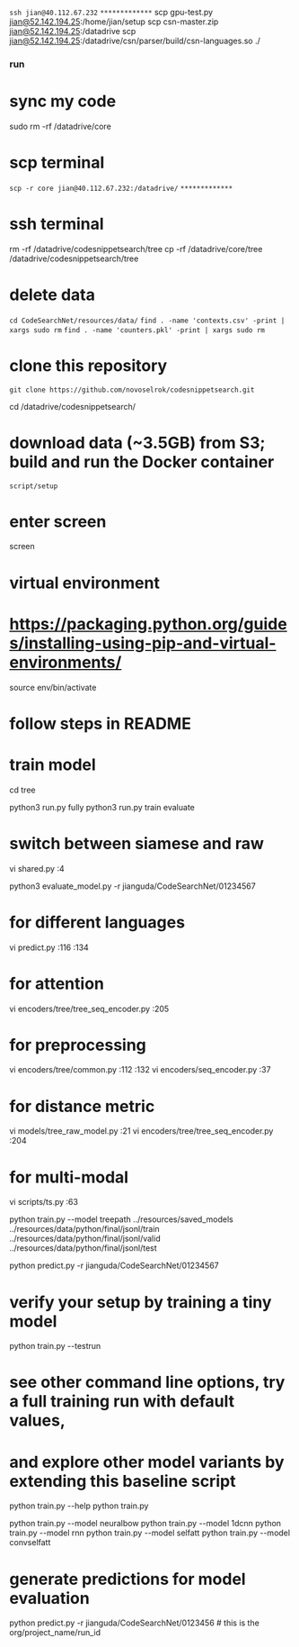 `ssh jian@40.112.67.232`
`*************`
scp gpu-test.py jian@52.142.194.25:/home/jian/setup
scp csn-master.zip jian@52.142.194.25:/datadrive
scp jian@52.142.194.25:/datadrive/csn/parser/build/csn-languages.so ./

### run

<!-- cd /datadrive/ -->

# sync my code

sudo rm -rf /datadrive/core

<!-- cp -r CodeSearchNet/src CodeSearchNet/code -->

# scp terminal

`scp -r core jian@40.112.67.232:/datadrive/`
`*************`

# ssh terminal

rm -rf /datadrive/codesnippetsearch/tree
cp -rf /datadrive/core/tree /datadrive/codesnippetsearch/tree

<!-- cp -rf code/. CodeSearchNet/code -->

# delete data

`cd CodeSearchNet/resources/data/`
`find . -name 'contexts.csv' -print | xargs sudo rm`
`find . -name 'counters.pkl' -print | xargs sudo rm`

# clone this repository

`git clone https://github.com/novoselrok/codesnippetsearch.git`

cd /datadrive/codesnippetsearch/

# download data (~3.5GB) from S3; build and run the Docker container

`script/setup`

# enter screen

screen

# virtual environment

# https://packaging.python.org/guides/installing-using-pip-and-virtual-environments/

<!-- pip3 install --user virtualenv -->
<!-- sudo apt-get install python3-venv -->
<!-- python3 -m venv env -->

source env/bin/activate

<!-- pip3 install --upgrade pip -->
<!-- pip3 install --upgrade setuptools -->
<!-- pip3 install -r requirements.txt -->
<!-- which python -->
<!-- deactivate -->

<!-- touch env/lib/python3.6/site-packages/.pth
/datadrive/codesnippetsearch/ -->

# follow steps in README

<!-- wget https://raw.githubusercontent.com/github/CodeSearchNet/master/resources/queries.csv -->

<!-- cd /datadrive/codesnippetsearch/
gzip -kdr resources/data -->

<!-- cd /datadrive/codesnippetsearch/code_search -->

<!-- cd /datadrive/codesnippetsearch/tree
python3 prepare_data.py --prepare-all -->

# train model

cd tree

<!-- cd code_search -->

python3 run.py fully
python3 run.py train evaluate

# switch between siamese and raw

vi shared.py
:4

<!-- python train.py --model treepath ../resources/saved_models ../resources/data/python/final/jsonl/train ../resources/data/python/final/jsonl/valid ../resources/data/python/final/jsonl/test -->

python3 evaluate_model.py -r jianguda/CodeSearchNet/01234567

# for different languages

vi predict.py
:116
:134

# for attention

vi encoders/tree/tree_seq_encoder.py
:205

# for preprocessing

vi encoders/tree/common.py
:112
:132
vi encoders/seq_encoder.py
:37

# for distance metric

vi models/tree_raw_model.py
:21
vi encoders/tree/tree_seq_encoder.py
:204

# for multi-modal

vi scripts/ts.py
:63

<!-- python train.py --model treeraw ../resources/saved_models ../resources/data/python/final/jsonl/train ../resources/data/python/final/jsonl/valid ../resources/data/python/final/jsonl/test -->

<!-- python train.py --model treeleaf ../resources/saved_models ../resources/data/python/final/jsonl/train ../resources/data/python/final/jsonl/valid ../resources/data/python/final/jsonl/test -->

python train.py --model treepath ../resources/saved_models ../resources/data/python/final/jsonl/train ../resources/data/python/final/jsonl/valid ../resources/data/python/final/jsonl/test

python predict.py -r jianguda/CodeSearchNet/01234567

<!-- python train.py --model treeraw ../resources/saved_models -->

# verify your setup by training a tiny model

python train.py --testrun

# see other command line options, try a full training run with default values,

# and explore other model variants by extending this baseline script

python train.py --help
python train.py

python train.py --model neuralbow
python train.py --model 1dcnn
python train.py --model rnn
python train.py --model selfatt
python train.py --model convselfatt

# generate predictions for model evaluation

python predict.py -r jianguda/CodeSearchNet/0123456 # this is the org/project_name/run_id
